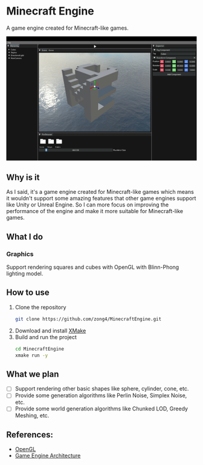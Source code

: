 # Minecraft Engine

A game engine created for Minecraft-like games.

![Minecraft Engine Editor](./Assets/Editor.png)

## Why is it

As I said, it's a game engine created for Minecraft-like games which means it wouldn't support some amazing features that other game engines support like Unity or Unreal Engine. So I can more focus on improving the performance of the engine and make it more suitable for Minecraft-like games.

## What I do

### Graphics

Support rendering squares and cubes with OpenGL with Blinn-Phong lighting model.

## How to use

1. Clone the repository
   ```bash
   git clone https://github.com/zong4/MinecraftEngine.git
   ```
2. Download and install [XMake](https://xmake.io/guide/quick-start.html)
3. Build and run the project 
   ```bash
   cd MinecraftEngine
   xmake run -y
   ```

## What we plan

- [ ] Support rendering other basic shapes like sphere, cylinder, cone, etc.
- [ ] Provide some generation algorithms like Perlin Noise, Simplex Noise, etc.
- [ ] Provide some world generation algorithms like Chunked LOD, Greedy Meshing, etc.

## References:
- [OpenGL](https://learnopengl.com)
- [Game Engine Architecture](https://github.com/TheCherno/Hazel)